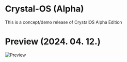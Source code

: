 # Crystal-OS (Alpha)
This is a concept/demo release of CrystalOS Alpha Edition

# Preview (2024. 04. 12.)
![Preview](https://cdn.discordapp.com/attachments/819707035360034836/1228432301109543004/image.png?ex=662c05bb&is=661990bb&hm=7c57f0d764610ef06b64016b67881801ef69af7f37186b9c3c5a3072f3c563cb&)
